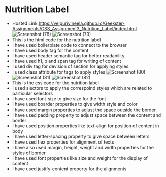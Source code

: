 # Nutrition Label
- Hosted Link:https://velpurivineela.github.io/Geekster-Assignments/CSS_Assignment3_Nutrition_Label/index.html
  ![Screenshot (78)](https://github.com/VelpuriVineela/Geekster-Assignments/assets/134683293/62aef4db-5705-459f-ba83-d12ba17f5531)
  ![Screenshot (79)](https://github.com/VelpuriVineela/Geekster-Assignments/assets/134683293/5575299d-aebc-4eda-9585-3546089f48bd)
- This is the html code for the nutrition label
- I have used boilerplate code to connect to the browser
- I have used body tag for the content
- I have used header semantic tag for better readability
- I have used h1, p and span tag for writing of content
- I used div tag for devision of section for applying styles
- I used class attribute for tags to apply styles
![Screenshot (80)](https://github.com/VelpuriVineela/Geekster-Assignments/assets/134683293/d9194215-18bf-4e9d-a7ad-452d9020e7c6)
![Screenshot (81)](https://github.com/VelpuriVineela/Geekster-Assignments/assets/134683293/fb8cef2d-6262-43f2-bcdd-4b4bde11de90)
![Screenshot (82)](https://github.com/VelpuriVineela/Geekster-Assignments/assets/134683293/97fb0548-cb8d-4215-8e84-55746ac63e3a)
- This is the css code for the nutrition label
- I used slectors to apply the correspoind styles which are related to particular selectors
- I have used font-size to give size for the font
- I have  used boarder properties to give width style and color
- I have used margin properties to adjust the space outside the border
- I have used padding property to adjust space between the content and border
- I have used position properties like text-align for position of content in body
- I have used letter-spacing property to give space between letters
- I have used flex properties for alignment of texts
- I have also used margin, height, weight and width properties for the styles of border
- I have used font properties like size and weight for the display of content
- I have used justify-content property for the alignments
